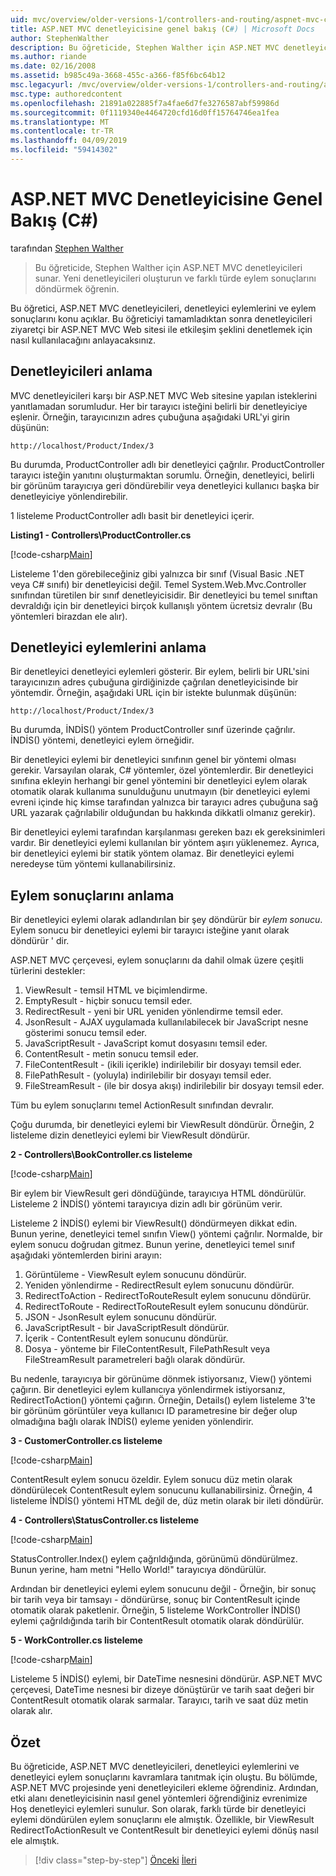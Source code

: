 ```yaml
---
uid: mvc/overview/older-versions-1/controllers-and-routing/aspnet-mvc-controllers-overview-cs
title: ASP.NET MVC denetleyicisine genel bakış (C#) | Microsoft Docs
author: StephenWalther
description: Bu öğreticide, Stephen Walther için ASP.NET MVC denetleyicileri sunar. Yeni denetleyicileri oluşturun ve eylem res farklı türde döndürmek öğrenin...
ms.author: riande
ms.date: 02/16/2008
ms.assetid: b985c49a-3668-455c-a366-f85f6bc64b12
msc.legacyurl: /mvc/overview/older-versions-1/controllers-and-routing/aspnet-mvc-controllers-overview-cs
msc.type: authoredcontent
ms.openlocfilehash: 21891a022885f7a4fae6d7fe3276587abf59986d
ms.sourcegitcommit: 0f1119340e4464720cfd16d0ff15764746ea1fea
ms.translationtype: MT
ms.contentlocale: tr-TR
ms.lasthandoff: 04/09/2019
ms.locfileid: "59414302"
---
```

# <a name="aspnet-mvc-controller-overview-c"></a>ASP.NET MVC Denetleyicisine Genel Bakış (C#)

tarafından [Stephen Walther](https://github.com/StephenWalther)

> Bu öğreticide, Stephen Walther için ASP.NET MVC denetleyicileri sunar. Yeni denetleyicileri oluşturun ve farklı türde eylem sonuçlarını döndürmek öğrenin.


Bu öğretici, ASP.NET MVC denetleyicileri, denetleyici eylemlerini ve eylem sonuçlarını konu açıklar. Bu öğreticiyi tamamladıktan sonra denetleyicileri ziyaretçi bir ASP.NET MVC Web sitesi ile etkileşim şeklini denetlemek için nasıl kullanılacağını anlayacaksınız.

## <a name="understanding-controllers"></a>Denetleyicileri anlama

MVC denetleyicileri karşı bir ASP.NET MVC Web sitesine yapılan isteklerini yanıtlamadan sorumludur. Her bir tarayıcı isteğini belirli bir denetleyiciye eşlenir. Örneğin, tarayıcınızın adres çubuğuna aşağıdaki URL'yi girin düşünün:

`http://localhost/Product/Index/3`

Bu durumda, ProductController adlı bir denetleyici çağrılır. ProductController tarayıcı isteğin yanıtını oluşturmaktan sorumlu. Örneğin, denetleyici, belirli bir görünüm tarayıcıya geri döndürebilir veya denetleyici kullanıcı başka bir denetleyiciye yönlendirebilir.

1 listeleme ProductController adlı basit bir denetleyici içerir.

**Listing1 - Controllers\ProductController.cs**

[!code-csharp[Main](aspnet-mvc-controllers-overview-cs/samples/sample1.cs)]

Listeleme 1'den görebileceğiniz gibi yalnızca bir sınıf (Visual Basic .NET veya C# sınıfı) bir denetleyicisi değil. Temel System.Web.Mvc.Controller sınıfından türetilen bir sınıf denetleyicisidir. Bir denetleyici bu temel sınıftan devraldığı için bir denetleyici birçok kullanışlı yöntem ücretsiz devralır (Bu yöntemleri birazdan ele alır).

## <a name="understanding-controller-actions"></a>Denetleyici eylemlerini anlama

Bir denetleyici denetleyici eylemleri gösterir. Bir eylem, belirli bir URL'sini tarayıcınızın adres çubuğuna girdiğinizde çağrılan denetleyicisinde bir yöntemdir. Örneğin, aşağıdaki URL için bir istekte bulunmak düşünün:

`http://localhost/Product/Index/3`

Bu durumda, İNDİS() yöntem ProductController sınıf üzerinde çağrılır. İNDİS() yöntemi, denetleyici eylem örneğidir.

Bir denetleyici eylemi bir denetleyici sınıfının genel bir yöntemi olması gerekir. Varsayılan olarak, C# yöntemler, özel yöntemlerdir. Bir denetleyici sınıfına ekleyin herhangi bir genel yöntemini bir denetleyici eylem olarak otomatik olarak kullanıma sunulduğunu unutmayın (bir denetleyici eylemi evreni içinde hiç kimse tarafından yalnızca bir tarayıcı adres çubuğuna sağ URL yazarak çağrılabilir olduğundan bu hakkında dikkatli olmanız gerekir).

Bir denetleyici eylemi tarafından karşılanması gereken bazı ek gereksinimleri vardır. Bir denetleyici eylemi kullanılan bir yöntem aşırı yüklenemez. Ayrıca, bir denetleyici eylemi bir statik yöntem olamaz. Bir denetleyici eylemi neredeyse tüm yöntemi kullanabilirsiniz.

## <a name="understanding-action-results"></a>Eylem sonuçlarını anlama

Bir denetleyici eylemi olarak adlandırılan bir şey döndürür bir *eylem sonucu*. Eylem sonucu bir denetleyici eylemi bir tarayıcı isteğine yanıt olarak döndürür ' dir.

ASP.NET MVC çerçevesi, eylem sonuçlarını da dahil olmak üzere çeşitli türlerini destekler:

1. ViewResult - temsil HTML ve biçimlendirme.
2. EmptyResult - hiçbir sonucu temsil eder.
3. RedirectResult - yeni bir URL yeniden yönlendirme temsil eder.
4. JsonResult - AJAX uygulamada kullanılabilecek bir JavaScript nesne gösterimi sonucu temsil eder.
5. JavaScriptResult - JavaScript komut dosyasını temsil eder.
6. ContentResult - metin sonucu temsil eder.
7. FileContentResult - (ikili içerikle) indirilebilir bir dosyayı temsil eder.
8. FilePathResult - (yoluyla) indirilebilir bir dosyayı temsil eder.
9. FileStreamResult - (ile bir dosya akışı) indirilebilir bir dosyayı temsil eder.

Tüm bu eylem sonuçlarını temel ActionResult sınıfından devralır.

Çoğu durumda, bir denetleyici eylemi bir ViewResult döndürür. Örneğin, 2 listeleme dizin denetleyici eylemi bir ViewResult döndürür.

**2 - Controllers\BookController.cs listeleme**

[!code-csharp[Main](aspnet-mvc-controllers-overview-cs/samples/sample2.cs)]

Bir eylem bir ViewResult geri döndüğünde, tarayıcıya HTML döndürülür. Listeleme 2 İNDİS() yöntemi tarayıcıya dizin adlı bir görünüm verir.

Listeleme 2 İNDİS() eylemi bir ViewResult() döndürmeyen dikkat edin. Bunun yerine, denetleyici temel sınıfın View() yöntemi çağrılır. Normalde, bir eylem sonucu doğrudan gitmez. Bunun yerine, denetleyici temel sınıf aşağıdaki yöntemlerden birini arayın:

1. Görüntüleme - ViewResult eylem sonucunu döndürür.
2. Yeniden yönlendirme - RedirectResult eylem sonucunu döndürür.
3. RedirectToAction - RedirectToRouteResult eylem sonucunu döndürür.
4. RedirectToRoute - RedirectToRouteResult eylem sonucunu döndürür.
5. JSON - JsonResult eylem sonucunu döndürür.
6. JavaScriptResult - bir JavaScriptResult döndürür.
7. İçerik - ContentResult eylem sonucunu döndürür.
8. Dosya - yönteme bir FileContentResult, FilePathResult veya FileStreamResult parametreleri bağlı olarak döndürür.

Bu nedenle, tarayıcıya bir görünüme dönmek istiyorsanız, View() yöntemi çağırın. Bir denetleyici eylem kullanıcıya yönlendirmek istiyorsanız, RedirectToAction() yöntemi çağırın. Örneğin, Details() eylem listeleme 3'te bir görünüm görüntüler veya kullanıcı ID parametresine bir değer olup olmadığına bağlı olarak İNDİS() eyleme yeniden yönlendirir.

**3 - CustomerController.cs listeleme**

[!code-csharp[Main](aspnet-mvc-controllers-overview-cs/samples/sample3.cs)]

ContentResult eylem sonucu özeldir. Eylem sonucu düz metin olarak döndürülecek ContentResult eylem sonucunu kullanabilirsiniz. Örneğin, 4 listeleme İNDİS() yöntemi HTML değil de, düz metin olarak bir ileti döndürür.

**4 - Controllers\StatusController.cs listeleme**

[!code-csharp[Main](aspnet-mvc-controllers-overview-cs/samples/sample4.cs)]

StatusController.Index() eylem çağrıldığında, görünümü döndürülmez. Bunun yerine, ham metni "Hello World!" tarayıcıya döndürülür.

Ardından bir denetleyici eylemi eylem sonucunu değil - Örneğin, bir sonuç bir tarih veya bir tamsayı - döndürürse, sonuç bir ContentResult içinde otomatik olarak paketlenir. Örneğin, 5 listeleme WorkController İNDİS() eylemi çağrıldığında tarih bir ContentResult otomatik olarak döndürülür.

**5 - WorkController.cs listeleme**

[!code-csharp[Main](aspnet-mvc-controllers-overview-cs/samples/sample5.cs)]

Listeleme 5 İNDİS() eylemi, bir DateTime nesnesini döndürür. ASP.NET MVC çerçevesi, DateTime nesnesi bir dizeye dönüştürür ve tarih saat değeri bir ContentResult otomatik olarak sarmalar. Tarayıcı, tarih ve saat düz metin olarak alır.

## <a name="summary"></a>Özet

Bu öğreticide, ASP.NET MVC denetleyicileri, denetleyici eylemlerini ve denetleyici eylem sonuçlarını kavramlara tanıtmak için oluştu. Bu bölümde, ASP.NET MVC projesinde yeni denetleyicileri ekleme öğrendiniz. Ardından, etki alanı denetleyicisinin nasıl genel yöntemleri öğrendiğiniz evrenimize Hoş denetleyici eylemleri sunulur. Son olarak, farklı türde bir denetleyici eylemi döndürülen eylem sonuçlarını ele almıştık. Özellikle, bir ViewResult RedirectToActionResult ve ContentResult bir denetleyici eylemi dönüş nasıl ele almıştık.

> [!div class="step-by-step"]
> [Önceki](creating-an-action-vb.md)
> [İleri](creating-custom-routes-cs.md)
